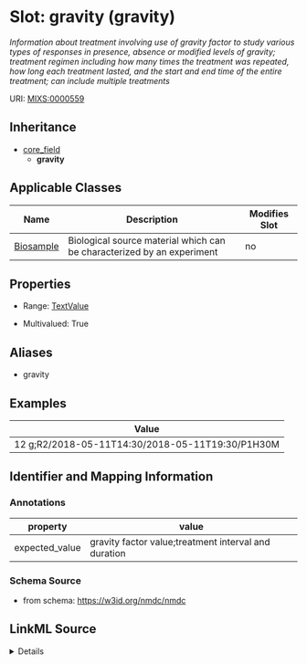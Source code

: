 # Slot: gravity (gravity)


_Information about treatment involving use of gravity factor to study various types of responses in presence, absence or modified levels of gravity; treatment regimen including how many times the treatment was repeated, how long each treatment lasted, and the start and end time of the entire treatment; can include multiple treatments_



URI: [MIXS:0000559](https://w3id.org/mixs/0000559)




## Inheritance

* [core_field](core_field.md)
    * **gravity**





## Applicable Classes

| Name | Description | Modifies Slot |
| --- | --- | --- |
[Biosample](Biosample.md) | Biological source material which can be characterized by an experiment |  no  |







## Properties

* Range: [TextValue](TextValue.md)

* Multivalued: True



## Aliases


* gravity




## Examples

| Value |
| --- |
| 12 g;R2/2018-05-11T14:30/2018-05-11T19:30/P1H30M |

## Identifier and Mapping Information





### Annotations

| property | value |
| --- | --- |
| expected_value | gravity factor value;treatment interval and duration || preferred_unit | meter per square second, g || occurrence | m |



### Schema Source


* from schema: https://w3id.org/nmdc/nmdc




## LinkML Source

<details>
```yaml
name: gravity
annotations:
  expected_value:
    tag: expected_value
    value: gravity factor value;treatment interval and duration
  preferred_unit:
    tag: preferred_unit
    value: meter per square second, g
  occurrence:
    tag: occurrence
    value: m
description: Information about treatment involving use of gravity factor to study
  various types of responses in presence, absence or modified levels of gravity; treatment
  regimen including how many times the treatment was repeated, how long each treatment
  lasted, and the start and end time of the entire treatment; can include multiple
  treatments
title: gravity
examples:
- value: 12 g;R2/2018-05-11T14:30/2018-05-11T19:30/P1H30M
from_schema: https://w3id.org/nmdc/nmdc
aliases:
- gravity
rank: 1000
is_a: core field
string_serialization: '{float} {unit};{Rn/start_time/end_time/duration}'
slot_uri: MIXS:0000559
multivalued: true
alias: gravity
domain_of:
- Biosample
range: TextValue

```
</details>